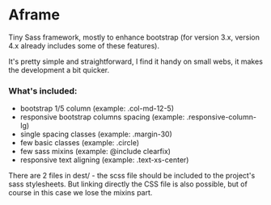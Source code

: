 # Aframe
Tiny Sass framework, mostly to enhance bootstrap (for version 3.x, version 4.x already includes some of these features).

It's pretty simple and straightforward, I find it handy on small webs, it makes the development a bit quicker.

### What's included:
* bootstrap 1/5 column (example: .col-md-12-5)
* responsive bootstrap columns spacing (example: .responsive-column-lg)
* single spacing classes (example: .margin-30)
* few basic classes (example: .circle)
* few sass mixins (example: @include clearfix)
* responsive text aligning (example: .text-xs-center)

There are 2 files in dest/ - the scss file should be included to the project's sass stylesheets. But linking directly the CSS file is also possible, but of course in this case we lose the mixins part.
